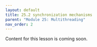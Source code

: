 ```yaml
---
layout: default
title: 25.2 synchronization mechanisms
parent: "Module 25: Multithreading"
nav_order: 2
---
```


Content for this lesson is coming soon.
